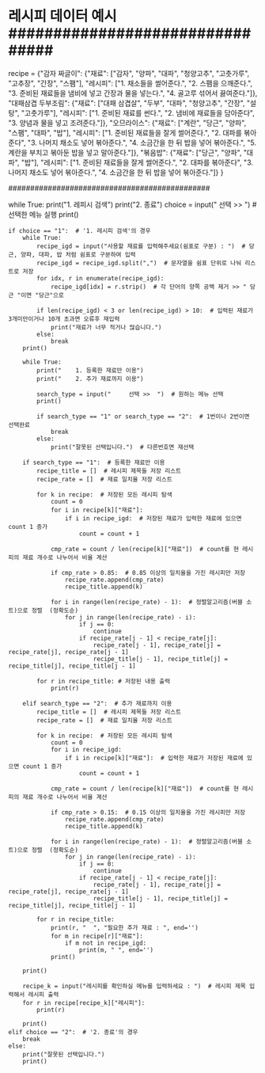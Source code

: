 # 레시피 데이터 예시################################
recipe = {"감자 짜글이":
              {"재료": ["감자", "양파", "대파", "청양고추", "고춧가루", "고추장", "간장", "스팸"],
               "레시피": ["1. 채소들을 썰어준다.", "2. 스팸을 으깨준다.", "3. 준비된 재료들을 냄비에 넣고 간장과 물을 넣는다.", "4. 골고루 섞어서 끓여준다."]},
          "대패삼겹 두부조림":
              {"재료": ["대패 삼겹살", "두부", "대파", "청양고추", "간장", "설탕", "고춧가루"],
               "레시피": ["1. 준비된 재료를 썬다.", "2. 냄비에 재료들을 담아준다", "3. 양념과 물을 넣고 조려준다."]},
          "오므라이스":
              {"재료": ["계란", "당근", "양파", "스팸", "대파", "밥"],
               "레시피": ["1. 준비된 재료들을 잘게 썰어준다.", "2. 대파를 볶아준다", "3. 나머지 채소도 넣어 볶아준다.", "4. 소금간을 한 뒤 밥을 넣어 볶아준다.",
                       "5. 계란을 부치고 볶아둔 밥을 넣고 말아준다."]},
          "볶음밥":
              {"재료": ["당근", "양파", "대파", "밥"],
               "레시피": ["1. 준비된 재료들을 잘게 썰어준다.", "2. 대파를 볶아준다", "3. 나머지 채소도 넣어 볶아준다.", "4. 소금간을 한 뒤 밥을 넣어 볶아준다."]}
          }

##############################################

while True:
    print("1. 레피시 검색")
    print("2. 종료")
    choice = input(" 선택 >>  ")  # 선택한 메뉴 실행
    print()

    if choice == "1":  # '1. 레시피 검색'의 경우
        while True:
            recipe_igd = input("사용할 재료를 입력해주세요(쉼표로 구분) : ")  # 당근, 양파, 대파, 밥 처럼 쉼표로 구분하여 입력
            recipe_igd = recipe_igd.split(",")  # 문자열을 쉼표 단위로 나눠 리스트로 저장
            for idx, r in enumerate(recipe_igd):
                recipe_igd[idx] = r.strip()  # 각 단어의 양쪽 공백 제거 >> " 당근 "이면 "당근"으로

            if len(recipe_igd) < 3 or len(recipe_igd) > 10:  # 입력된 재료가 3개미만이거나 10개 초과면 오류후 재입력
                print("재료가 너무 적거나 많습니다.")
            else:
                break
        print()

        while True:
            print("    1. 등록한 재료만 이용")
            print("    2. 추가 재료까지 이용")

            search_type = input("     선택 >>  ")  # 원하는 메뉴 선택
            print()

            if search_type == "1" or search_type == "2":  # 1번이나 2번이면 선택완료
                break
            else:
                print("잘못된 선택입니다.")  # 다른번호면 재선택

        if search_type == "1":  # 등록한 재료만 이용
            recipe_title = []  # 레시피 제목들 저장 리스트
            recipe_rate = []  # 재료 일치율 저장 리스트

            for k in recipe:  # 저장된 모든 레시피 탐색
                count = 0
                for i in recipe[k]["재료"]:
                    if i in recipe_igd:  # 저장된 재료가 입력한 재료에 있으면 count 1 증가
                        count = count + 1

                cmp_rate = count / len(recipe[k]["재료"])  # count를 현 레시피의 재료 개수로 나누어서 비율 계산

                if cmp_rate > 0.85:  # 0.85 이상의 일치율을 가진 레시피만 저장
                    recipe_rate.append(cmp_rate)
                    recipe_title.append(k)

                for i in range(len(recipe_rate) - 1):  # 정렬알고리즘(버블 소트)으로 정렬  (정확도순)
                    for j in range(len(recipe_rate) - i):
                        if j == 0:
                            continue
                        if recipe_rate[j - 1] < recipe_rate[j]:
                            recipe_rate[j - 1], recipe_rate[j] = recipe_rate[j], recipe_rate[j - 1]
                            recipe_title[j - 1], recipe_title[j] = recipe_title[j], recipe_title[j - 1]

            for r in recipe_title: # 저장된 내용 출력
                print(r)

        elif search_type == "2":  # 추가 재료까지 이용
            recipe_title = []  # 레시피 제목들 저장 리스트
            recipe_rate = []  # 재료 일치율 저장 리스트

            for k in recipe:  # 저장된 모든 레시피 탐색
                count = 0
                for i in recipe_igd:
                    if i in recipe[k]["재료"]:  # 입력한 재료가 저장된 재료에 있으면 count 1 증가
                        count = count + 1

                cmp_rate = count / len(recipe[k]["재료"])  # count를 현 레시피의 재료 개수로 나누어서 비율 계산

                if cmp_rate > 0.15:  # 0.15 이상의 일치율을 가진 레시피만 저장
                    recipe_rate.append(cmp_rate)
                    recipe_title.append(k)

                for i in range(len(recipe_rate) - 1):  # 정렬알고리즘(버블 소트)으로 정렬  (정확도순)
                    for j in range(len(recipe_rate) - i):
                        if j == 0:
                            continue
                        if recipe_rate[j - 1] < recipe_rate[j]:
                            recipe_rate[j - 1], recipe_rate[j] = recipe_rate[j], recipe_rate[j - 1]
                            recipe_title[j - 1], recipe_title[j] = recipe_title[j], recipe_title[j - 1]

            for r in recipe_title:
                print(r, "  ", "필요한 추가 재료 : ", end='')
                for m in recipe[r]["재료"]:
                    if m not in recipe_igd:
                        print(m, " ", end='')
                print()

        print()

        recipe_k = input("레시피를 확인하실 메뉴를 입력하세요 : ")  # 레시피 제목 입력해서 레시피 출력
        for r in recipe[recipe_k]["레시피"]:
            print(r)

        print()
    elif choice == "2":  # '2. 종료'의 경우
        break
    else:
        print("잘못된 선택입니다.")
        print()

